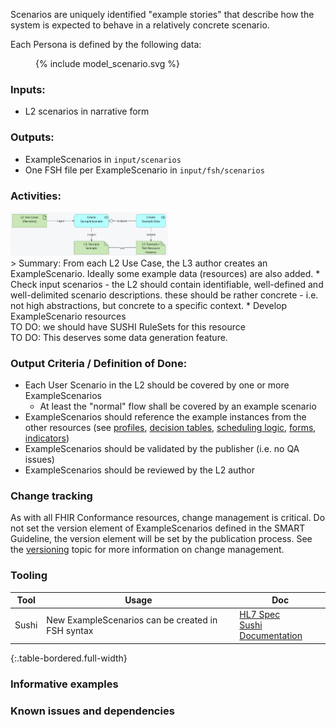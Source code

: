 Scenarios are uniquely identified "example stories" that describe how the system is expected to behave in a relatively concrete scenario. 


Each Persona is defined by the following data:
<figure>
  {% include model_scenario.svg %}
</figure>


### **Inputs:** 

* L2 scenarios in narrative form


### **Outputs:**

* ExampleScenarios in `input/scenarios`
* One FSH file per ExampleScenario in `input/fsh/scenarios`


### **Activities:**

<img src="./l3_process_scenario.png" style="width:50%"/>
<br clear="all"/>
> Summary: From each L2 Use Case, the L3 author creates an ExampleScenario. Ideally  some example data (resources) are also added.
* Check input scenarios - the L2 should contain identifiable, well-defined and well-delimited scenario descriptions. these should be rather concrete - i.e. not high abstractions, but concrete to a specific context.
* Develop ExampleScenario resources 
<div class="todo">
TO DO: we should have SUSHI RuleSets for this resource
</div>
<div class="todo">
TO DO: This deserves some data generation feature.
</div>


### **Output Criteria / Definition of Done:**
* Each User Scenario in the L2 should be covered by one or more ExampleScenarios
  * At least the "normal" flow shall be covered by an example scenario
* ExampleScenarios should reference the example instances from the other resources (see [profiles](l3_profiles.html), [decision tables](l3_decisiontables.html), [scheduling logic](l3_schedulinglogic.html), [forms](l3_forms.html), [indicators](l3_indicators.html))
* ExampleScenarios should be validated by the publisher (i.e. no QA issues)
* ExampleScenarios should be reviewed by the L2 author


### **Change tracking**

As with all FHIR Conformance resources, change management is critical. Do not set the version element of ExampleScenarios defined in the SMART Guideline, the version element will be set by the publication process. See the [versioning](versioning.html) topic for more information on change management.

### **Tooling**

| Tool | Usage | Doc |
| --- | ---| --- |
| Sushi | New ExampleScenarios can be created in FSH syntax | [HL7 Spec](https://build.fhir.org/ig/HL7/fhir-shorthand/reference.html)<br/>[Sushi Documentation](https://fshschool.org) |
{:.table-bordered.full-width}  
   



### **Informative examples**


### **Known issues and dependencies**


